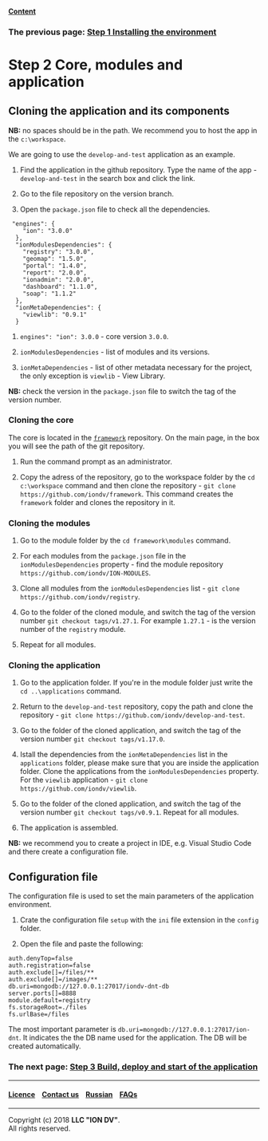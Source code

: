 #### [Content](/docs/en/index.md)

### The previous page: [Step 1 Installing the environment](docs/en/1_system_deployment/step1_installing_environment.md)

# Step 2 Core, modules and application

## Cloning the application and its components

**NB:** no spaces should be in the path. We recommend you to host the app in the  `c:\workspace`.

We are going to use the `develop-and-test` application as an example.

1. Find the application in the github repository. Type the name of the app - `develop-and-test` in the search box and click the link. 

2. Go to the file repository on the version branch.

3. Open the `package.json` file to check all the dependencies.

```
 "engines": {
    "ion": "3.0.0"
  },
  "ionModulesDependencies": {
    "registry": "3.0.0",
    "geomap": "1.5.0",
    "portal": "1.4.0",
    "report": "2.0.0",
    "ionadmin": "2.0.0",
    "dashboard": "1.1.0",
    "soap": "1.1.2"
  },
  "ionMetaDependencies": {
    "viewlib": "0.9.1"
  }
```

1. `engines": "ion": 3.0.0` - core version `3.0.0`.  

2. `ionModulesDependencies` - list of modules and its versions.  

3. `ionMetaDependencies` - list of other metadata necessary for the project, the only exception is `viewlib` -  View Library.

**NB:** check the version in the  `package.json` file to switch the tag of the version number.

### Cloning the core 

The core is located in the [`framework`](https://github.com/iondv/framework) repository. On the main page, in the box you will see the path of the git repository.  

1. Run the command prompt as an administrator. 

2. Copy the adress of the repository, go to the workspace folder by the `cd c:\workspace` command and then clone the repository - `git clone https://github.com/iondv/framework`. This command creates the `framework` folder and clones the repository in it. 

### Cloning the modules

1. Go to the module folder by the `cd framework\modules` command. 

2. For each modules from the `package.json` file in the `ionModulesDependencies` property - find the module repository ` https://github.com/iondv/ION-MODULES`.

3. Clone all modules from the `ionModulesDependencies` list - `git clone https://github.com/iondv/registry`.

4. Go to the folder of the cloned module, and switch the tag of the version number `git checkout tags/v1.27.1`. For example `1.27.1` - is the version number of the `registry` module. 

5. Repeat for all modules. 

### Cloning the application

1. Go to the application folder. If you're in the module folder just write the `cd ..\applications` command.

2. Return to the `develop-and-test` repository, copy the path and clone the repository -
`git clone https://github.com/iondv/develop-and-test`. 

3. Go to the folder of the cloned application, and switch the tag of the version number `git checkout tags/v1.17.0`.

4. Istall the dependencies from the `ionMetaDependencies` list in the `applications` folder,  please make sure that you are inside the application folder. Clone the applications from the `ionModulesDependencies` property. For the `viewlib` application - `git clone https://github.com/iondv/viewlib`.  

5. Go to the folder of the cloned application, and switch the tag of the version number `git checkout tags/v0.9.1`. Repeat for all modules.

6. The application is assembled. 

**NB:** we recommend you to create a project in IDE, e.g. Visual Studio Code and there create a configuration file.    

## Configuration file

The configuration file is used to set the main parameters of the application environment.

1. Crate the configuration file `setup` with the `ini` file extension in the `config` folder. 

2. Open the file and paste the following:

```
auth.denyTop=false 
auth.registration=false 
auth.exclude[]=/files/**
auth.exclude[]=/images/**
db.uri=mongodb://127.0.0.1:27017/iondv-dnt-db
server.ports[]=8888
module.default=registry
fs.storageRoot=./files
fs.urlBase=/files

```

The most important parameter is `db.uri=mongodb://127.0.0.1:27017/ion-dnt`. It indicates the the DB name used for the application. The DB will be created automatically.  

### The next page: [Step 3 Build, deploy and start of the application](/docs/en/1_system_deployment/step3_building_and_running.md)

--------------------------------------------------------------------------  


 #### [Licence](/LICENSE) &ensp;  [Contact us](https://iondv.ru/index.html) &ensp;  [Russian](/docs/ru/1_system_deployment/step2_project_with_modules.md)   &ensp; [FAQs](/faqs.md)   <div><img src="https://mc.iondv.com/watch/local/docs/framework" style="position:absolute; left:-9999px;" height=1 width=1 alt="iondv metrics"></div>       



--------------------------------------------------------------------------  

Copyright (c) 2018 **LLC "ION DV"**.  
All rights reserved.  




